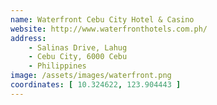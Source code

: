 ```yaml
---
name: Waterfront Cebu City Hotel & Casino
website: http://www.waterfronthotels.com.ph/
address: 
    - Salinas Drive, Lahug
    - Cebu City, 6000 Cebu
    - Philippines
image: /assets/images/waterfront.png
coordinates: [ 10.324622, 123.904443 ]
---
```

